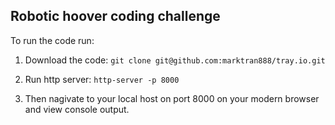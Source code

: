 ## Robotic hoover coding challenge

To run the code run:

1) Download the code: ```git clone git@github.com:marktran888/tray.io.git```

2) Run http server: ```http-server -p 8000```

3) Then nagivate to your local host on port 8000 on your modern browser and view console output.
